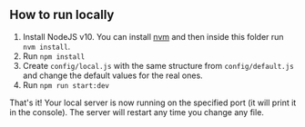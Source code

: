 ## How to run locally

1. Install NodeJS v10. You can install [nvm](https://github.com/nvm-sh/nvm) and then inside this folder run `nvm install`.
1. Run `npm install`
1. Create `config/local.js` with the same structure from `config/default.js` and change the default values for the real ones.
1. Run `npm run start:dev`

That's it! Your local server is now running on the specified port (it will print it in the console). The server will restart any time you change any file.
